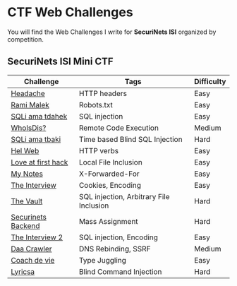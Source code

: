 # CTF Web Challenges

You will find the Web Challenges I write for **SecuriNets ISI** organized by competition.

## SecuriNets ISI Mini CTF

 | **Challenge**                                   | **Tags**                                | **Difficulty** |
 | ----------------------------------------------- | --------------------------------------- | -------------- |
 | [Headache](mini-ctf/headache/)                  | HTTP headers                            | Easy           |
 | [Rami Malek](mini-ctf/rami-malek/)              | Robots.txt                              | Easy           |
 | [SQLi ama tdahek](mini-ctf/sqli-ama-tdahek/)    | SQL injection                           | Easy           |
 | [WhoIsDis?](mini-ctf/whoisdis/)                 | Remote Code Execution                   | Medium         |
 | [SQLi ama tbaki](mini-ctf/sqli-ama-tbaki/)      | Time based Blind SQL Injection          | Hard           |
 | [Hel Web](quals/hel-web/)                       | HTTP verbs                              | Easy           |
 | [Love at first hack](quals/love-at-first-hack)  | Local File Inclusion                    | Easy           |
 | [My Notes](mini-ctf/my-notes/)                  | X-Forwarded-For                         | Easy           |
 | [The Interview](mini-ctf/the-interview)         | Cookies, Encoding                       | Easy           |
 | [The Vault](mini-ctf/the-vault)                 | SQL injection, Arbitrary File Inclusion | Hard           |
 | [Securinets Backend](finals/securinets-backend) | Mass Assignment                         | Hard           |
 | [The Interview 2](mini-ctf/the-interview-2/)    | SQL injection, Encoding                 | Easy           |
 | [Daa Crawler](mini-ctf/daa-crawler/)            | DNS Rebinding, SSRF                     | Medium         |
 | [Coach de vie](quals/coach-de-vie/)             | Type Juggling                           | Easy           |
 | [Lyricsa](quals/lyricsa/)                       | Blind Command Injection                 | Hard           |
